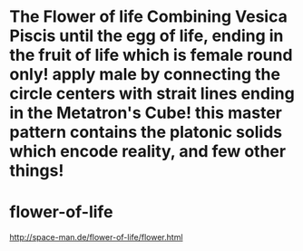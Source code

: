 The Flower of life Combining Vesica Piscis  until the egg of life, ending in the fruit of life which is female round only! apply male by connecting the circle centers with strait lines ending in the Metatron's Cube! this master pattern contains the platonic solids which encode reality, and few other things!
==========================
# flower-of-life

http://space-man.de/flower-of-life/flower.html



